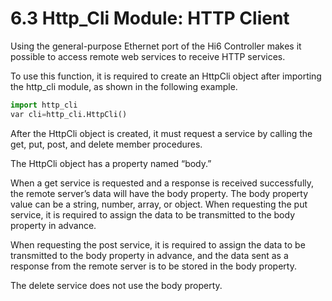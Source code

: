 # 6.3    Http\_Cli Module: HTTP Client

Using the general-purpose Ethernet port of the Hi6 Controller makes it possible to access remote web services to receive HTTP services. 

To use this function, it is required to create an HttpCli object after importing the http\_cli module, as shown in the following example.

```python
import http_cli
var cli=http_cli.HttpCli()
```

After the HttpCli object is created, it must request a service by calling the get, put, post, and delete member procedures.

The HttpCli object has a property named “body.”

When a get service is requested and a response is received successfully, the remote server’s data will have the body property. The body property value can be a string, number, array, or object. When requesting the put service, it is required to assign the data to be transmitted to the body property in advance.

When requesting the post service, it is required to assign the data to be transmitted to the body property in advance, and the data sent as a response from the remote server is to be stored in the body property.

The delete service does not use the body property.





